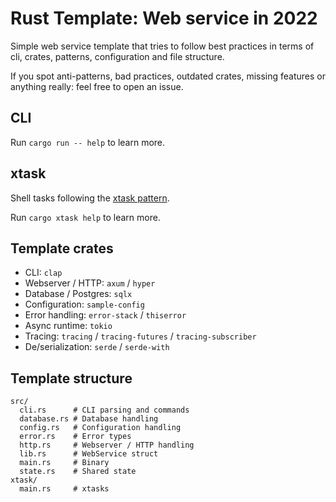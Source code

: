 # Rust Template: Web service in 2022

Simple web service template that tries to follow best practices in terms of cli, crates,
patterns, configuration and file structure.

If you spot anti-patterns, bad practices, outdated crates, missing features or anything really: feel free to open an issue.

## CLI

Run `cargo run -- help` to learn more.

## xtask

Shell tasks following the [xtask pattern](https://github.com/matklad/cargo-xtask).

Run `cargo xtask help` to learn more.

## Template crates

- CLI: `clap`
- Webserver / HTTP: `axum` / `hyper`
- Database / Postgres: `sqlx`
- Configuration: `sample-config`
- Error handling: `error-stack` / `thiserror`
- Async runtime: `tokio`
- Tracing: `tracing` / `tracing-futures` / `tracing-subscriber`
- De/serialization: `serde` / `serde-with`

## Template structure

```shell
src/
  cli.rs      # CLI parsing and commands
  database.rs # Database handling
  config.rs   # Configuration handling
  error.rs    # Error types
  http.rs     # Webserver / HTTP handling
  lib.rs      # WebService struct
  main.rs     # Binary
  state.rs    # Shared state
xtask/
  main.rs     # xtasks
```
